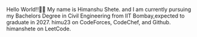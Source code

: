 Hello World!!👋👋 My name is Himanshu Shete.
and I am currently pursuing my Bachelors Degree in Civil Engineering from IIT Bombay,expected to graduate in 2027.
himu23 on CodeForces, CodeChef, and Github.
himanshete on LeetCode.
